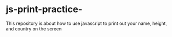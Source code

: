 # js-print-practice-
This repository is about how to use javascript to print out your name, height, and country on the screen
